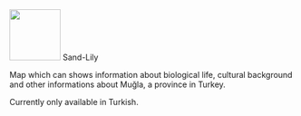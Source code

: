 <img src="https://github.com/user-attachments/assets/9d2f315d-482c-4f0f-bfaa-cbc704d12a42" width="auto" height="90">
Sand-Lily

Map which can shows information about biological life, 
cultural background and other informations about Muğla, 
a province in Turkey.

Currently only available in Turkish.
